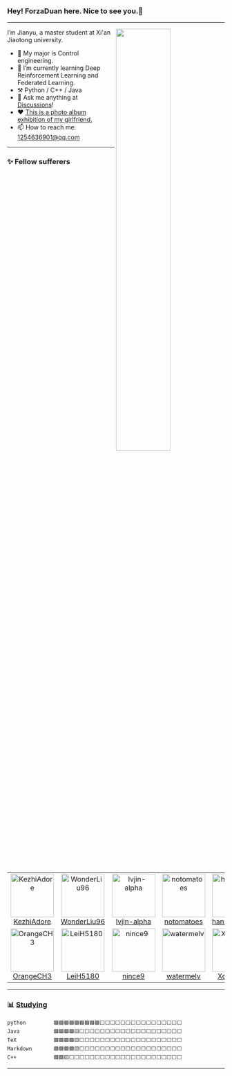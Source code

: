 ### Hey! ForzaDuan here. Nice to see you.👋
---
<!--
**ForzaDuan/ForzaDuan** is a ✨ _special_ ✨ repository because its `README.md` (this file) appears on your GitHub profile.

Here are some ideas to get you started:

- 🔭 I’m currently working on ...
- 🌱 I’m currently learning ...
- 👯 I’m looking to collaborate on ...
- 🤔 I’m looking for help with ...
- 💬 Ask me about ...
- 📫 How to reach me: ...
- 😄 Pronouns: ...
- ⚡ Fun fact: ...
-->
<picture>
    <source media="(prefers-color-scheme: dark)" srcset="https://github-readme-stats.vercel.app/api?username=ForzaDuan&theme=tokyonight&show_icons=true">
    <img align="right" width="50%" src="https://github-readme-stats-ouuan.vercel.app/api?username=ouuan&show_icons=true">
</picture>

<!--START_SECTION:descreiption-->
I’m Jianyu, a master student at Xi'an Jiaotong university.
- 🔭 My major is Control engineering.
- 🌱 I’m currently learning Deep Reinforcement Learning and Federated Learning.
- :hammer_and_pick: Python / C++ / Java
- :thought_balloon: Ask me anything at [Discussions](https://github.com/ForzaDuan/ForzaDuan/discussions/new)!
- :heart: [This is a photo album exhibition of my girlfriend.]()
- 📫 How to reach me: 1254636901@qq.com
<!--END_SECTION:descreiption-->

---

### :sparkles: Fellow sufferers

<!--START_SECTION:top-followers-->
<table>
  <tr>
    <td align="center">
      <a href="https://github.com/KezhiAdore">
        <img src="https://avatars.githubusercontent.com/u/37324328?v=4" width="100px;" alt="KezhiAdore"/>
      </a>
      <br />
      <a href="https://github.com/KezhiAdore">KezhiAdore</a>
    </td>
    <td align="center">
      <a href="https://github.com/WonderLiu96">
        <img src="https://avatars.githubusercontent.com/u/17374965?v=4" width="100px;" alt="WonderLiu96"/>
      </a>
      <br />
      <a href="https://github.com/WonderLiu96">WonderLiu96</a>
    </td>
    <td align="center">
      <a href="https://github.com/lvjin-alpha">
        <img src="https://avatars.githubusercontent.com/u/30590441?v=4" width="100px;" alt="lvjin-alpha"/>
      </a>
      <br />
      <a href="https://github.com/lvjin-alpha">lvjin-alpha</a>
    </td>
    <td align="center">
      <a href="https://github.com/notomatoes">
        <img src="https://avatars.githubusercontent.com/u/44357849?v=4" width="100px;" alt="notomatoes"/>
      </a>
      <br />
      <a href="https://github.com/notomatoes">notomatoes</a>
    </td>
    <td align="center">
      <a href="https://github.com/hanshuo123i">
        <img src="https://avatars.githubusercontent.com/u/47047984?v=4" width="100px;" alt="hanshuo123i"/>
      </a>
      <br />
      <a href="https://github.com/hanshuo123i">hanshuo123i</a>
    </td>
    <td align="center">
      <a href="https://github.com/Quchangsheng">
        <img src="https://avatars.githubusercontent.com/u/61783209?v=4" width="100px;" alt="Quchangsheng"/>
      </a>
      <br />
      <a href="https://github.com/Quchangsheng">Quchangsheng</a>
    </td>
    <td align="center">
      <a href="https://github.com/GaoZiHong">
        <img src="https://avatars.githubusercontent.com/u/48216024?v=4" width="100px;" alt="GaoZiHong"/>
      </a>
      <br />
      <a href="https://github.com/GaoZiHong">GaoZiHong</a>
    </td>
  </tr>
  <tr>
    <td align="center">
      <a href="https://github.com/OrangeCH3">
        <img src="https://avatars.githubusercontent.com/u/71698216?v=4" width="100px;" alt="OrangeCH3"/>
      </a>
      <br />
      <a href="https://github.com/OrangeCH3">OrangeCH3</a>
    </td>
    <td align="center">
      <a href="https://github.com/LeiH5180">
        <img src="https://avatars.githubusercontent.com/u/109208671?v=4" width="100px;" alt="LeiH5180"/>
      </a>
      <br />
      <a href="https://github.com/LeiH5180">LeiH5180</a>
    </td>
    <td align="center">
      <a href="https://github.com/nince9">
        <img src="https://avatars.githubusercontent.com/u/84495435?v=4" width="100px;" alt="nince9"/>
      </a>
      <br />
      <a href="https://github.com/nince9">nince9</a>
    </td>
    <td align="center">
      <a href="https://github.com/watermelv">
        <img src="https://avatars.githubusercontent.com/u/64120198?v=4" width="100px;" alt="watermelv"/>
      </a>
      <br />
      <a href="https://github.com/watermelv">watermelv</a>
    </td>
    <td align="center">
      <a href="https://github.com/XqWang3">
        <img src="https://avatars.githubusercontent.com/u/41286770?v=4" width="100px;" alt="XqWang3"/>
      </a>
      <br />
      <a href="https://github.com/XqWang3">XqWang3</a>
    </td>
    <td align="center">
      <a href="https://github.com/Alex-Lord">
        <img src="https://avatars.githubusercontent.com/u/52347538?v=4" width="100px;" alt="Alex-Lord"/>
      </a>
      <br />
      <a href="https://github.com/Alex-Lord">Bingyuan Chen</a>
    </td>
    <td align="center">
      <a href="https://github.com/Jianqy">
        <img src="https://avatars.githubusercontent.com/u/59051895?v=4" width="100px;" alt="Jianqy"/>
      </a>
      <br />
      <a href="https://github.com/Jianqy">Jianqy</a>
    </td>
  </tr>
</table>

---

### :bar_chart: [Studying](https://github.com/muety/wakapi)

<!--START_SECTION:waka-->

```text
python         🟩🟩🟩🟩🟩🟩🟩🟩🟩⬜⬜⬜⬜⬜⬜⬜⬜⬜⬜⬜⬜⬜⬜⬜⬜   
Java           🟩🟩🟩🟩🟨⬜⬜⬜⬜⬜⬜⬜⬜⬜⬜⬜⬜⬜⬜⬜⬜⬜⬜⬜⬜   
TeX            🟩🟩🟩🟩🟨⬜⬜⬜⬜⬜⬜⬜⬜⬜⬜⬜⬜⬜⬜⬜⬜⬜⬜⬜⬜   
Markdown       🟩🟩🟩🟩🟨⬜⬜⬜⬜⬜⬜⬜⬜⬜⬜⬜⬜⬜⬜⬜⬜⬜⬜⬜⬜  
C++            🟩🟩🟨⬜⬜⬜⬜⬜⬜⬜⬜⬜⬜⬜⬜⬜⬜⬜⬜⬜⬜⬜⬜⬜⬜   
```

<!--END_SECTION:top-followers-->


---
